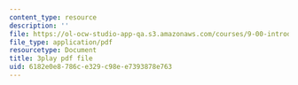 ```yaml
---
content_type: resource
description: ''
file: https://ol-ocw-studio-app-qa.s3.amazonaws.com/courses/9-00-introduction-to-psychology-fall-2004/6182e0e8786ce329c98ee7393878e763_10500.pdf
file_type: application/pdf
resourcetype: Document
title: 3play pdf file
uid: 6182e0e8-786c-e329-c98e-e7393878e763
---
```

